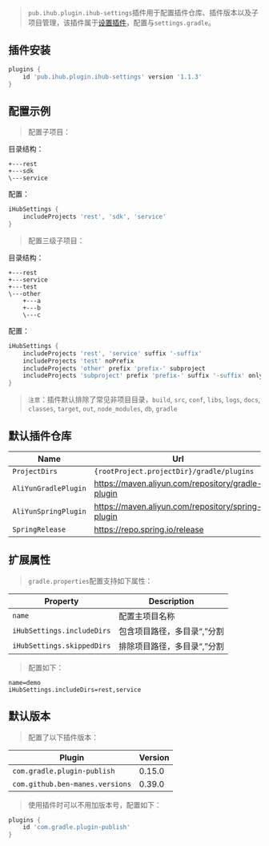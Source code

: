 > `pub.ihub.plugin.ihub-settings`插件用于配置插件仓库、插件版本以及子项目管理，该插件属于[设置插件](https://docs.gradle.org/current/dsl/org.gradle.api.initialization.Settings.html#org.gradle.api.initialization.Settings)，配置与`settings.gradle`。

## 插件安装

```groovy
plugins {
    id 'pub.ihub.plugin.ihub-settings' version '1.1.3'
}
```

## 配置示例

> 配置子项目：

目录结构：

```
+---rest
+---sdk
\---service
```

配置：

```groovy
iHubSettings {
    includeProjects 'rest', 'sdk', 'service'
}
```

> 配置三级子项目：

目录结构：

```
+---rest
+---service
+---test
\---other
    +---a
    +---b
    \---c
```

配置：

```groovy
iHubSettings {
    includeProjects 'rest', 'service' suffix '-suffix'
    includeProjects 'test' noPrefix
    includeProjects 'other' prefix 'prefix-' subproject
    includeProjects 'subproject' prefix 'prefix-' suffix '-suffix' onlySubproject
}
```

> `注意`：插件默认排除了常见非项目目录，`build`, `src`, `conf`, `libs`, `logs`, `docs`, `classes`, `target`, `out`, `node_modules`, `db`, `gradle`

## 默认插件仓库

| Name | Url |
| --------- | ----------- |
| `ProjectDirs`        | `{rootProject.projectDir}/gradle/plugins`         |
| `AliYunGradlePlugin` | https://maven.aliyun.com/repository/gradle-plugin |
| `AliYunSpringPlugin` | https://maven.aliyun.com/repository/spring-plugin |
| `SpringRelease`      | https://repo.spring.io/release                    |

## 扩展属性

> `gradle.properties`配置支持如下属性：

| Property  | Description |
| --------- | ----------- |
| `name` | 配置主项目名称 |
| `iHubSettings.includeDirs` | 包含项目路径，多目录“,”分割 |
| `iHubSettings.skippedDirs` | 排除项目路径，多目录“,”分割 |

> 配置如下：

```properties
name=demo
iHubSettings.includeDirs=rest,service
```

## 默认版本

> 配置了以下插件版本：

| Plugin   | Version |
| -------- | ------- |
| `com.gradle.plugin-publish`     | 0.15.0 |
| `com.github.ben-manes.versions` | 0.39.0 |

> 使用插件时可以不用加版本号，配置如下：

```groovy
plugins {
    id 'com.gradle.plugin-publish'
}
```